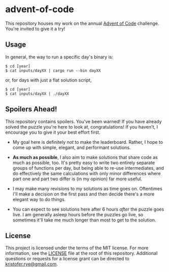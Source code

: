# advent-of-code

This repository houses my work on the annual [Advent of Code][aoc] challenge.
You're invited to give it a try!

[aoc]: https://adventofcode.com

## Usage

In general, the way to run a specific day's binary is:

```console
$ cd [year]
$ cat inputs/dayXX | cargo run --bin dayXX
```

or, for days with just a flat solution script,

```console
$ cd [year]
$ cat inputs/dayXX | ./dayXX
```

## Spoilers Ahead!

This repository contains spoilers.
You've been warned!
If you have already solved the puzzle you're here to look at, congratulations!
If you haven't, I encourage you to give it your best effort first.

- My goal here is definitely _not_ to make the leaderboard.
  Rather, I hope to come up with simple, elegant, and performant solutions.

- **As much as possible**, I also aim to make solutions that share code as much as possible, too.
  It's pretty easy to write two entirely separate groups of functions per day, but being able to re-use intermediates, and do effectively the same calculations with only minor differences where part one and part two differ is (in my opinion) far more useful.

- I may make many revisions to my solutions as time goes on.
  Oftentimes I'll make a decision on the first pass and then decide there's a more elegant way to do things.

- You can expect to see solutions here after 6 hours _after_ the puzzle goes live.
  I am generally asleep hours before the puzzles go live, so sometimes it'll take me much longer than most to get to the solution.

## License

This project is licensed under the terms of the MIT license.
For more information, see the [LICENSE](LICENSE) file at the root of this repository.
Additional questions or requests for a license grant can be directed to <kristofer.rye@gmail.com>.
